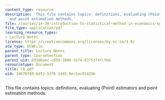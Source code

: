 ```yaml
---
content_type: resource
description: 'This file contains topics: definitions, evaluating (Point) estimators
  and point estimation methods.'
file: /courses/14-30-introduction-to-statistical-method-in-economics-spring-2006/19b70f89bdf253f61d458ec5ac01429b_l8.pdf
file_type: application/pdf
learning_resource_types:
- Lecture Notes
license: https://creativecommons.org/licenses/by-nc-sa/4.0/
ocw_type: OCWFile
parent_title: Lecture Notes
parent_type: CourseSection
parent_uid: d3586eec-c059-1000-3174-83753f4fcfbb
resourcetype: Document
title: l8.pdf
uid: 19b70f89-bdf2-53f6-1d45-8ec5ac01429b
---
```

This file contains topics: definitions, evaluating (Point) estimators and point estimation methods.